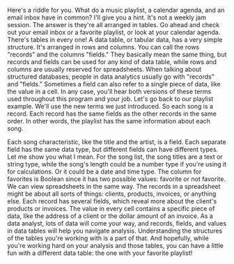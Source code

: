 
Here's a riddle for you. What do a music playlist, a calendar agenda, and an email inbox have in common? I'll give you a hint. It's not a weekly jam session. The answer is they're all arranged in tables. Go ahead and check out your email inbox or a favorite playlist, or look at your calendar agenda. There's tables in every one! A data table, or tabular data, has a very simple structure. It's arranged in rows and columns. You can call the rows "records" and the columns "fields." They basically mean the same thing, but records and fields can be used for any kind of data table, while rows and columns are usually reserved for spreadsheets. When talking about structured databases, people in data analytics usually go with "records" and "fields." Sometimes a field can also refer to a single piece of data, like the value in a cell. In any case, you'll hear both versions of these terms used throughout this program and your job. Let's go back to our playlist example. We'll use the new terms we just introduced. So each song is a record. Each record has the same fields as the other records in the same order. In other words, the playlist has the same information about each song.

Each song characteristic, like the title and the artist, is a field. Each separate field has the same data type, but different fields can have different types. Let me show you what I mean. For the song list, the song titles are a text or string type, while the song's length could be a number type if you're using it for calculations. Or it could be a date and time type. The column for favorites is Boolean since it has two possible values: favorite or not favorite. We can view spreadsheets in the same way. The records in a spreadsheet might be about all sorts of things: clients, products, invoices, or anything else. Each record has several fields, which reveal more about the client's products or invoices. The value in every cell contains a specific piece of data, like the address of a client or the dollar amount of an invoice. As a data analyst, lots of data will come your way, and records, fields, and values in data tables will help you navigate analysis. Understanding the structures of the tables you're working with is a part of that. And hopefully, while you're working hard on your analysis and those tables, you can have a little fun with a different data table: the one with your favorite playlist!